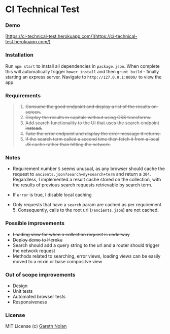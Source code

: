 # CI Technical Test

### Demo

[https://ci-technical-test.herokuapp.com/](https://ci-technical-test.herokuapp.com/)

### Installation

Run `npm start` to install all dependencies in `package.json`. When complete this will automatically trigger `bower install` and then `grunt build` - finally starting an express server. Navigate to `http://127.0.0.1:8000/` to view the app.

### Requirements

> 1. ~~Consume the good endpoint and display a list of the results on-screen.~~
> 2. ~~Display the results in capitals without using CSS transforms.~~
> 3. ~~Add search functionality to the UI that uses the search endpoint instead.~~
> 4. ~~Take the error endpoint and display the error message it returns.~~
> 5. ~~If the search term called a second time then fetch it from a local JS cache rather than hitting the network.~~

### Notes

* Requirement number `5` seems unusual, as any browser should cache the request to `ancients.json?search=my+search+term` and return a `304`. Regardless, I implemented a result cache stored on the collection, with the results of previous search requests retrievable by
search term.

* If `error` is true, I disable local caching

* Only requests that have a `search` param are cached as per requirement 5. Consequently, calls to the root url (`/ancients.json`) are not cached.

### Possible improvements

* ~~Loading view for when a collection request is underway~~
* ~~Deploy demo to Heroku~~
* Search should add a query string to the url and a router should trigger the network request
* Methods related to searching, error views, loading views can be easily moved to a mixin or base compositve view

### Out of scope improvements

* Design
* Unit tests
* Automated browser tests
* Responsiveness

### License

MIT License
(c) [Gareth Nolan](http://ie.linkedin.com/in/garethnolan/)